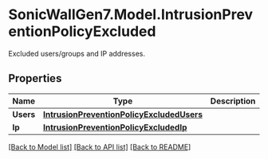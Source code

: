 # SonicWallGen7.Model.IntrusionPreventionPolicyExcluded
Excluded users/groups and IP addresses.

## Properties

Name | Type | Description | Notes
------------ | ------------- | ------------- | -------------
**Users** | [**IntrusionPreventionPolicyExcludedUsers**](IntrusionPreventionPolicyExcludedUsers.md) |  | [optional] 
**Ip** | [**IntrusionPreventionPolicyExcludedIp**](IntrusionPreventionPolicyExcludedIp.md) |  | [optional] 

[[Back to Model list]](../README.md#documentation-for-models) [[Back to API list]](../README.md#documentation-for-api-endpoints) [[Back to README]](../README.md)

